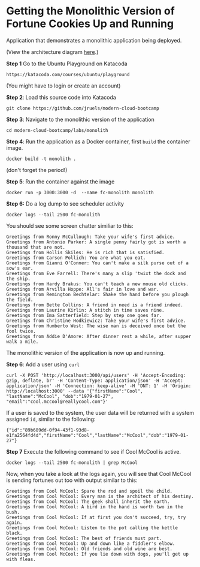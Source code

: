 # Getting the Monolithic Version of Fortune Cookies Up and Running

Application that demonstrates a monolithic application being deployed.

(View the architecture diagram [here](./architecture.md).)

**Step 1** Go to the Ubuntu Playground on Katacoda

`https://katacoda.com/courses/ubuntu/playground`

(You might have to login or create an account)

**Step 2**: Load this source code into Katacoda

`git clone https://github.com/jruels/modern-cloud-bootcamp`

**Step 3**: Navigate to the monolithic version of the application

`cd modern-cloud-bootcamp/labs/monolith`

**Step 4**: Run the application as a Docker container, first `build` the container image.

`docker build -t monolith .`

(don't forget the period!)

**Step 5**: Run the container against the image

`docker run -p 3000:3000 -d  --name fc-monolith monolith`

**Step 6:** Do a log dump to see scheduler activity

`docker logs --tail 2500 fc-monolith`

You should see some screen chatter similiar to this:

```text
Greetings from Ronny McCullough: Take your wife's first advice.
Greetings from Antonio Parker: A single penny fairly got is worth a thousand that are not.
Greetings from Hollis Skiles: He is rich that is satisfied.
Greetings from Carson Pollich: You are what you eat.
Greetings from Gianni O'Conner: You can't make a silk purse out of a sow's ear.
Greetings from Eve Farrell: There's many a slip 'twixt the dock and the ship.
Greetings from Hardy Brakus: You can't teach a new mouse old clicks.
Greetings from Arvilla Hoppe: All's fair in love and war.
Greetings from Remington Bechtelar: Shake the hand before you plough the field.
Greetings from Bette Collins: A friend in need is a friend indeed.
Greetings from Laurine Kirlin: A stitch in time saves nine.
Greetings from Ima Satterfield: Step by step one goes far.
Greetings from Christine Hodkiewicz: Take your wife's first advice.
Greetings from Humberto West: The wise man is deceived once but the fool twice.
Greetings from Addie D'Amore: After dinner rest a while, after supper walk a mile.
```

The monolithic version of the application is now up and running.

**Step 6**: Add a user using `curl`

`curl -X POST 'http://localhost:3000/api/users' -H 'Accept-Encoding: gzip, deflate, br' -H 'Content-Type: application/json' -H 'Accept: application/json' -H 'Connection: keep-alive' -H 'DNT: 1' -H 'Origin: http://localhost:3000' --data '{"firstName":"Cool", "lastName":"McCool", "dob":"1979-01-27", "email":"cool.mccool@reallycool.com"}'`

If a user is saved to the system, the user data will be returned with a system assigned `id`, similar to the following:

`{"id":"89b689dd-0f94-43f1-93d8-e1fa2564fd4d","firstName":"Cool","lastName":"McCool","dob":"1979-01-27"}`

**Step 7** Execute the following command to see if Cool McCool is active.

`docker logs --tail 2500 fc-monolith | grep McCool`


Now, when you take a look at the logs again, you will see that Cool McCool is sending fortunes out too with output similar to this:

```text
Greetings from Cool McCool: Spare the rod and spoil the child.
Greetings from Cool McCool: Every man is the architect of his destiny.
Greetings from Cool McCool: The geek shall inherit the earth.
Greetings from Cool McCool: A bird in the hand is worth two in the bush.
Greetings from Cool McCool: If at first you don't succeed, try, try again.
Greetings from Cool McCool: Listen to the pot calling the kettle black.
Greetings from Cool McCool: The best of friends must part.
Greetings from Cool McCool: Up and down like a fiddler's elbow.
Greetings from Cool McCool: Old friends and old wine are best.
Greetings from Cool McCool: If you lie down with dogs, you'll get up with fleas.
```
